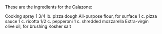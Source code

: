 These are the ingredients for the Calazone:

Cooking spray 
1 3/4 lb. pizza dough
All-purpose flour, for surface
1 c. pizza sauce
1 c. ricotta
1/2 c. pepperoni 
1 c. shredded mozzarella
Extra-virgin olive oil, for brushing
Kosher salt